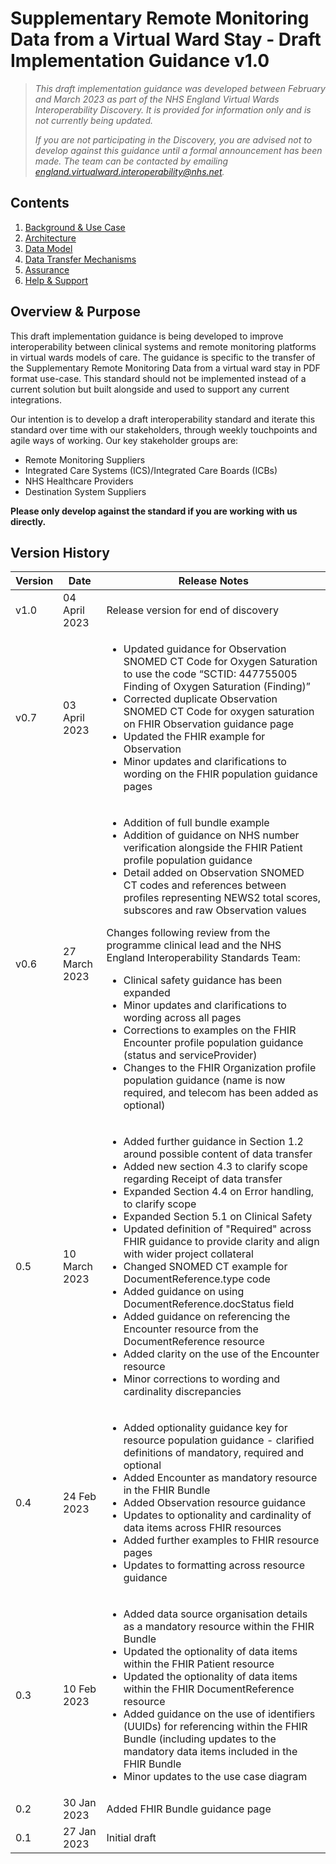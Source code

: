 #  Supplementary Remote Monitoring Data from a Virtual Ward Stay - Draft Implementation Guidance v1.0

> *This draft implementation guidance was developed between February and March 2023 as part of the NHS England Virtual Wards Interoperability Discovery. It is provided for information only and is not currently being updated.* 
>
> *If you are not participating in the Discovery, you are advised not to develop against this guidance until a formal announcement has been made. The team can be contacted by emailing england.virtualward.interoperability@nhs.net.*

## Contents

1. [Background & Use Case](/1_Background.md)
2. [Architecture](/2_Architecture.md)
3. [Data Model](/3_Data_Model.md)
4. [Data Transfer Mechanisms](/4_Data_Transfer_Mechanisms.md)
5. [Assurance](/5_Assurance.md)
6. [Help & Support](/6_Support.md)

 ## Overview & Purpose

This draft implementation guidance is being developed to improve interoperability between clinical systems and remote monitoring platforms in virtual wards models of care. The guidance is specific to the transfer of the Supplementary Remote Monitoring Data from a virtual ward stay in PDF format use-case. This standard should not be implemented instead of a current solution but built alongside and used to support any current integrations.

Our intention is to develop a draft interoperability standard and iterate this standard over time with our stakeholders, through weekly touchpoints and agile ways of working. Our key stakeholder groups are:
- Remote Monitoring Suppliers
- Integrated Care Systems (ICS)/Integrated Care Boards (ICBs)
- NHS Healthcare Providers
- Destination System Suppliers

**Please only develop against the standard if you are working with us directly.**


## Version History

|Version|Date|Release Notes|
|--------------|-------------|-------------|
|v1.0|04 April 2023|Release version for end of discovery|
|v0.7|03 April 2023|<ul><li>Updated guidance for Observation SNOMED CT Code for Oxygen Saturation to use the code “SCTID: 447755005 Finding of Oxygen Saturation (Finding)”</li><li>Corrected duplicate Observation SNOMED CT Code for oxygen saturation on FHIR Observation guidance page</li><li>Updated the FHIR example for Observation</li><li>Minor updates and clarifications to wording on the FHIR population guidance pages</li></ul>|
|v0.6|27 March 2023|<ul><li>Addition of full bundle example</li><li>Addition of guidance on NHS number verification alongside the FHIR Patient profile population guidance</li><li>Detail added on Observation SNOMED CT codes and references between profiles representing NEWS2 total scores, subscores and raw Observation values</li></ul>Changes following review from the programme clinical lead and the NHS England Interoperability Standards Team:<ul><li>Clinical safety guidance has been expanded</li><li>Minor updates and clarifications to wording across all pages</li><li>Corrections to examples on the FHIR Encounter profile population guidance (status and serviceProvider)</li><li>Changes to the FHIR Organization profile population guidance (name is now required, and telecom has been added as optional)</li></ul>|
|0.5|10 March 2023|<ul><li>Added further guidance in Section 1.2 around possible content of data transfer</li><li>Added new section 4.3 to clarify scope regarding Receipt of data transfer</li><li>Expanded Section 4.4 on Error handling, to clarify scope</li><li>Expanded Section 5.1 on Clinical Safety</li><li>Updated definition of "Required" across FHIR guidance to provide clarity and align with wider project collateral</li><li>Changed SNOMED CT example for DocumentReference.type code</li><li>Added guidance on using DocumentReference.docStatus field</li><li>Added guidance on referencing the Encounter resource from the DocumentReference resource</li><li>Added clarity on the use of the Encounter resource</li><li>Minor corrections to wording and cardinality discrepancies</li></ul>|
|0.4|24 Feb 2023|<ul><li>Added optionality guidance key for resource population guidance - clarified definitions of mandatory, required and optional</li><li>Added Encounter as mandatory resource in the FHIR Bundle</li><li>Added Observation resource guidance</li><li>Updates to optionality and cardinality of data items across FHIR resources</li><li>Added further examples to FHIR resource pages</li><li>Updates to formatting across resource guidance</li></ul>|
|0.3|10 Feb 2023|<ul><li>Added data source organisation details as a mandatory resource within the FHIR Bundle</li><li>Updated the optionality of data items within the FHIR Patient resource</li><li>Updated the optionality of data items within the FHIR DocumentReference resource</li><li>Added guidance on the use of identifiers (UUIDs) for referencing within the FHIR Bundle (including updates to the mandatory  data items included in the FHIR Bundle</li><li>Minor updates to the use case diagram</li></ul>|
|0.2|30 Jan 2023|Added FHIR Bundle guidance page|
|0.1|27 Jan 2023|Initial draft|
